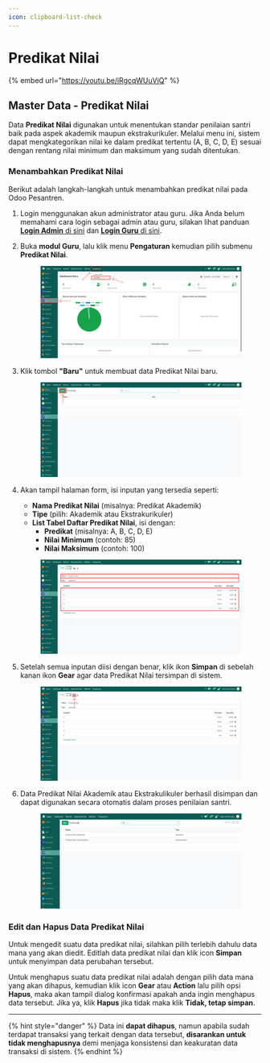 ```yaml
---
icon: clipboard-list-check
---
```


# Predikat Nilai

{% embed url="https://youtu.be/iRgcqWUuVjQ" %}

## Master Data - Predikat Nilai

Data **Predikat Nilai** digunakan untuk menentukan standar penilaian santri baik pada aspek akademik maupun ekstrakurikuler. Melalui menu ini, sistem dapat mengkategorikan nilai ke dalam predikat tertentu (A, B, C, D, E) sesuai dengan rentang nilai minimum dan maksimum yang sudah ditentukan.

### Menambahkan Predikat Nilai

Berikut adalah langkah-langkah untuk menambahkan predikat nilai pada Odoo Pesantren.

1. Login menggunakan akun administrator atau guru. Jika Anda belum memahami cara login sebagai admin atau guru, silakan lihat panduan [**Login Admin** di sini](../../panduan-login/login-admin.md) dan [**Login Guru** di sini](../../setup-and-konfigurasi/panduan-login/login-guru.md).
2.  Buka **modul Guru**, lalu klik menu **Pengaturan** kemudian pilih submenu **Predikat Nilai**.

    <figure><img src="../../.gitbook/assets/images-290.png" alt=""><figcaption></figcaption></figure>


3.  Klik tombol **"Baru"** untuk membuat data Predikat Nilai baru.

    <figure><img src="../../.gitbook/assets/images-291.png" alt=""><figcaption></figcaption></figure>


4.  Akan tampil halaman form, isi inputan yang tersedia seperti:

    * **Nama Predikat Nilai** (misalnya: Predikat Akademik)
    * **Tipe** (pilih: Akademik atau Ekstrakurikuler)
    * **List Tabel Daftar Predikat Nilai**, isi dengan:
      * **Predikat** (misalnya: A, B, C, D, E)
      * **Nilai Minimum** (contoh: 85)
      * **Nilai Maksimum** (contoh: 100)

    <figure><img src="../../.gitbook/assets/images-292.png" alt=""><figcaption></figcaption></figure>


5.  Setelah semua inputan diisi dengan benar, klik ikon **Simpan** di sebelah kanan ikon **Gear** agar data Predikat Nilai tersimpan di sistem.

    <figure><img src="../../.gitbook/assets/images-293.png" alt=""><figcaption></figcaption></figure>


6.  Data Predikat Nilai Akademik atau Ekstrakulikuler berhasil disimpan dan dapat digunakan secara otomatis dalam proses penilaian santri.

    <figure><img src="../../.gitbook/assets/image (83).png" alt=""><figcaption></figcaption></figure>

### Edit dan Hapus Data Predikat Nilai

Untuk mengedit suatu data predikat nilai, silahkan pilih terlebih dahulu data mana yang akan diedit. Editlah data predikat nilai dan klik icon **Simpan** untuk menyimpan data perubahan tersebut.

Untuk menghapus suatu data predikat nilai adalah dengan pilih data mana yang akan dihapus, kemudian klik icon **Gear** atau **Action** lalu pilih opsi **Hapus**, maka akan tampil dialog konfirmasi apakah anda ingin menghapus data tersebut. Jika ya, klik **Hapus** jika tidak maka klik **Tidak, tetap simpan**.

***

{% hint style="danger" %}
Data ini **dapat dihapus**, namun apabila sudah terdapat transaksi yang terkait dengan data tersebut, **disarankan untuk tidak menghapusnya** demi menjaga konsistensi dan keakuratan data transaksi di sistem.
{% endhint %}
